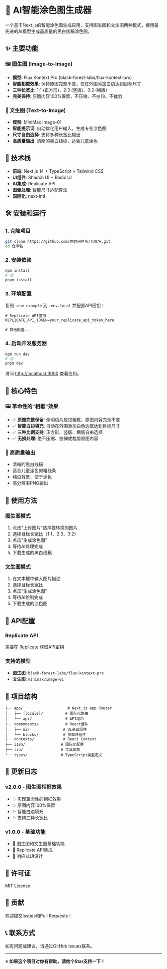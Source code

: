 # 🎨 AI智能涂色图生成器

一个基于Next.js的智能涂色图生成应用，支持图生图和文生图两种模式，使用最先进的AI模型生成高质量的黑白线稿涂色图。

## ✨ 主要功能

### 🖼️ 图生图 (Image-to-Image)
- **模型**: Flux Kontext Pro (black-forest-labs/flux-kontext-pro)
- **智能相框效果**: 保持原图完整不变，仅在外围添加白边达到目标尺寸
- **三种长宽比**: 1:1 (正方形)、2:3 (竖版)、3:2 (横版)
- **完美保持**: 原图内容100%保留，不压缩、不拉伸、不裁剪

### 📝 文生图 (Text-to-Image)  
- **模型**: MiniMax Image-01
- **智能提示词**: 自动优化用户输入，生成专业涂色图
- **尺寸自由选择**: 支持多种长宽比输出
- **高质量输出**: 清晰的黑白线稿，适合儿童涂色

## 🚀 技术栈

- **前端**: Next.js 14 + TypeScript + Tailwind CSS
- **UI组件**: Shadcn UI + Radix UI  
- **AI集成**: Replicate API
- **图像处理**: 智能尺寸适配算法
- **国际化**: next-intl

## 🛠️ 安装和运行

### 1. 克隆项目
```bash
git clone https://github.com/你的用户名/仓库名.git
cd 仓库名
```

### 2. 安装依赖
```bash
npm install
# 或
pnpm install
```

### 3. 环境配置
复制 `.env.example` 到 `.env.local` 并配置API密钥：

```env
# Replicate API密钥
REPLICATE_API_TOKEN=your_replicate_api_token_here

# 其他配置...
```

### 4. 启动开发服务器
```bash
npm run dev
# 或
pnpm dev
```

访问 [http://localhost:3000](http://localhost:3000) 查看应用。

## 🎯 核心特色

### 🖼️ 革命性的"相框"效果
- ✅ **原图完整保留**: 像明信片放进相框，原图内容完全不变
- ✅ **智能白边填充**: 自动在外围添加白色边框达到目标尺寸  
- ✅ **三种比例支持**: 正方形、竖版、横版自由选择
- ✅ **无损处理**: 绝不压缩、拉伸或裁剪原图内容

### 🎨 高质量输出
- 清晰的黑白线稿
- 适合儿童涂色的粗线条
- 纯白背景，便于涂色
- 高分辨率PNG输出

## 📱 使用方法

### 图生图模式
1. 点击"上传图片"选择要转换的图片
2. 选择目标长宽比（1:1、2:3、3:2）
3. 点击"生成涂色图"
4. 等待AI处理完成
5. 下载生成的黑白线稿

### 文生图模式  
1. 在文本框中输入图片描述
2. 选择目标长宽比
3. 点击"生成涂色图"  
4. 等待AI绘制完成
5. 下载生成的涂色图

## 🔧 API配置

### Replicate API
需要在 [Replicate](https://replicate.com/account/api-tokens) 获取API密钥

### 支持的模型
- **图生图**: `black-forest-labs/flux-kontext-pro`
- **文生图**: `minimax/image-01`

## 📂 项目结构

```
├── app/                    # Next.js App Router
│   ├── [locale]/          # 国际化路由
│   └── api/               # API路由
├── components/            # React组件
│   ├── ui/               # UI基础组件
│   └── blocks/           # 页面块组件
├── contexts/             # React Context
├── i18n/                # 国际化配置
├── lib/                 # 工具函数
└── types/               # TypeScript类型定义
```

## 🌟 更新日志

### v2.0.0 - 图生图相框效果
- ✨ 实现革命性的相框效果
- ✨ 原图内容100%保留
- ✨ 智能白边填充
- ✨ 支持三种长宽比

### v1.0.0 - 基础功能
- 🎉 图生图和文生图基础功能
- 🎉 Replicate API集成
- 🎉 响应式UI设计

## 📄 许可证

MIT License

## 🤝 贡献

欢迎提交Issues和Pull Requests！

## 📞 联系方式

如有问题或建议，请通过GitHub Issues联系。

---

**⭐ 如果这个项目对你有帮助，请给个Star支持一下！**
